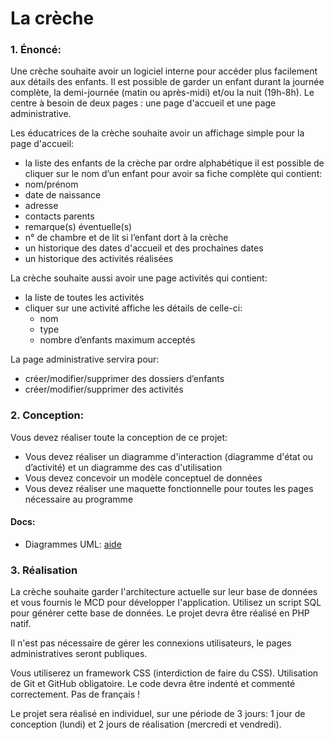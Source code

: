 # La crèche

### 1. Énoncé:
Une crèche souhaite avoir un logiciel interne pour accéder plus facilement aux détails des enfants.
Il est possible de garder un enfant durant la journée complète, la demi-journée (matin ou après-midi) et/ou la nuit (19h-8h).
Le centre à besoin de deux pages : une page d'accueil et une page administrative.

Les éducatrices de la crèche souhaite avoir un affichage simple pour la page d'accueil:
* la liste des enfants de la crèche par ordre alphabétique
il est possible de cliquer sur le nom d’un enfant pour avoir sa fiche complète qui contient:
* nom/prénom
* date de naissance
* adresse
* contacts parents
* remarque(s) éventuelle(s)
* n° de chambre et de lit si l’enfant dort à la crèche
* un historique des dates d'accueil et des prochaines dates
* un historique des activités réalisées

La crèche souhaite aussi avoir une page activités qui contient:
* la liste de toutes les activités
* cliquer sur une activité affiche les détails de celle-ci:
    - nom
    - type
    - nombre d’enfants maximum acceptés

La page administrative servira pour:
* créer/modifier/supprimer des dossiers d’enfants
* créer/modifier/supprimer des activités

### 2. Conception:

Vous devez réaliser toute la conception de ce projet:
* Vous devez réaliser un diagramme d'interaction (diagramme d'état ou d’activité) et un diagramme des cas d'utilisation
* Vous devez concevoir un modèle conceptuel de données
* Vous devez réaliser une maquette fonctionnelle pour toutes les pages nécessaire au programme


#### Docs:
* Diagrammes UML:  [aide](https://github.com/simplonco/Diagrammes-UML)

### 3. Réalisation

La crèche souhaite garder l'architecture actuelle sur leur base de données et vous fournis le MCD pour développer l'application. Utilisez un script SQL pour générer cette base de données.
Le projet devra être réalisé en PHP natif.

Il n'est pas nécessaire de gérer les connexions utilisateurs, le pages administratives seront publiques.

Vous utiliserez un framework CSS (interdiction de faire du CSS).
Utilisation de Git et GitHub obligatoire.
Le code devra être indenté et commenté correctement.
Pas de français !


Le projet sera réalisé en individuel, sur une période de 3 jours: 1 jour de conception (lundi) et 2 jours de réalisation (mercredi et vendredi).
